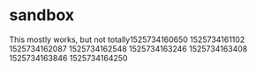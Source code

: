 # sandbox

This mostly works, but not totally1525734160650
1525734161102
1525734162087
1525734162548
1525734163246
1525734163408
1525734163846
1525734164250
